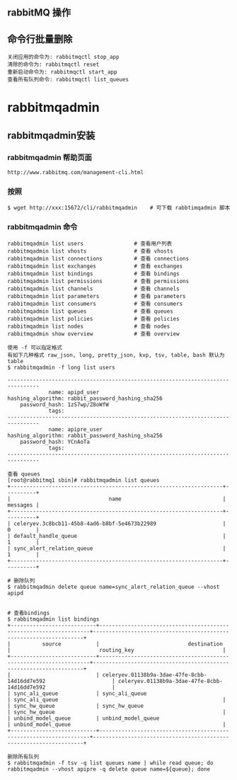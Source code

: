 ## rabbitMQ 操作

## 命令行批量删除
    
    关闭应用的命令为: rabbitmqctl stop_app
    清除的命令为: rabbitmqctl reset
    重新启动命令为: rabbitmqctl start_app
    查看所有队列命令: rabbitmqctl list_queues

# rabbitmqadmin

## rabbitmqadmin安装


### rabbitmqadmin 帮助页面

    http://www.rabbitmq.com/management-cli.html

### 按照

    $ wget http://xxx:15672/cli/rabbitmqadmin    # 可下载 rabbtimqadmin 脚本
    
### rabbitmqadmin 命令

    rabbitmqadmin list users                # 查看用户列表
    rabbitmqadmin list vhosts               # 查看 vhosts
    rabbitmqadmin list connections          # 查看 connections
    rabbitmqadmin list exchanges            # 查看 exchanges
    rabbitmqadmin list bindings             # 查看 bindings
    rabbitmqadmin list permissions          # 查看 permissions
    rabbitmqadmin list channels             # 查看 channels
    rabbitmqadmin list parameters           # 查看 parameters
    rabbitmqadmin list consumers            # 查看 consumers
    rabbitmqadmin list queues               # 查看 queues
    rabbitmqadmin list policies             # 查看 policies
    rabbitmqadmin list nodes                # 查看 nodes
    rabbitmqadmin show overview             # 查看 overview
    
    使用 -f 可以指定格式
    有如下几种格式 raw_json, long, pretty_json, kvp, tsv, table, bash 默认为 table
    $ rabbitmqadmin -f long list users

    --------------------------------------------------------------------------------
                 name: apipd_user
    hashing_algorithm: rabbit_password_hashing_sha256
        password_hash: 1zS7wp/Z8oWfW
                 tags:
    --------------------------------------------------------------------------------
                 name: apipre_user
    hashing_algorithm: rabbit_password_hashing_sha256
        password_hash: YCnAoTa
                 tags:
    --------------------------------------------------------------------------------

    查看 queues
    [root@rabbitmq1 sbin]# rabbitmqadmin list queues
    +-------------------------------------------------------------------+----------+
    |                               name                                | messages |
    +-------------------------------------------------------------------+----------+
    | celeryev.3c8bcb11-45b8-4ad6-b8bf-5e4673b22989                     | 0        |
    | default_handle_queue                                              | 1        |
    | sync_alert_relation_queue                                         | 1        |
    +-------------------------------------------------------------------+----------+
    
    # 删除队列
    $ rabbitmqadmin delete queue name=sync_alert_relation_queue --vhost apipd
    

    # 查看bindings
    $ rabbitmqadmin list bindings
    +---------------------------+-------------------------------------------------------------------+-------------------------------------------------------------------+
    |          source           |                            destination                            |                            routing_key                            |
    +---------------------------+-------------------------------------------------------------------+-------------------------------------------------------------------+
    |                           | celeryev.01138b9a-3dae-47fe-8cbb-14d16dd7e592                     | celeryev.01138b9a-3dae-47fe-8cbb-14d16dd7e592                     |
    | sync_ali_queue            | sync_ali_queue                                                    | sync_ali_queue                                                    |
    | sync_hw_queue             | sync_hw_queue                                                     | sync_hw_queue                                                     |
    | unbind_model_queue        | unbind_model_queue                                                | unbind_model_queue                                                |
    +---------------------------+-------------------------------------------------------------------+-------------------------------------------------------------------+
    
    删除所有队列
    $ rabbitmqadmin -f tsv -q list queues name | while read queue; do rabbitmqadmin --vhost apipre -q delete queue name=${queue}; done
